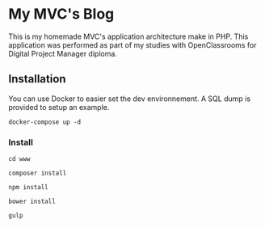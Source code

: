 My MVC's Blog
=============

This is my homemade MVC's application architecture make in PHP. 
This application was performed as part of my studies with OpenClassrooms for Digital Project Manager diploma.

Installation
------------

You can use Docker to easier set the dev environnement. A SQL dump is provided to setup an example.

`docker-compose up -d`

### Install

`cd www`

`composer install`


`npm install`

`bower install`

`gulp`


